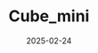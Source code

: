 ---
title: "Cube_mini"
date: 2025-02-24
excerpt: "A self-balancing cube based on angular momentum conservation<br/><img src='/images/projects/Cube_mini/cube_2.jpg'>"
collection: projects
---
